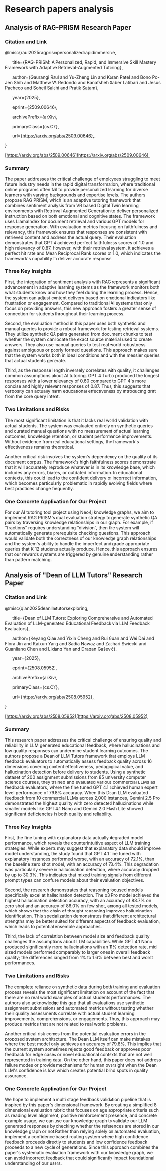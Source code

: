 # Research papers analysis

## Analysis of RAG-PRISM Research Paper

### Citation and Link

@misc{raul2025ragprismpersonalizedrapidimmersive,

      title={RAG-PRISM: A Personalized, Rapid, and Immersive Skill Mastery Framework with Adaptive Retrieval-Augmented Tutoring}, 

      author={Gaurangi Raul and Yu-Zheng Lin and Karan Patel and Bono Po-Jen Shih and Matthew W. Redondo and Banafsheh Saber Latibari and Jesus Pacheco and Soheil Salehi and Pratik Satam},

      year={2025},

      eprint={2509.00646},

      archivePrefix={arXiv},

      primaryClass={cs.CY},

      url={https://arxiv.org/abs/2509.00646}, 

}

[https://arxiv.org/abs/2509.00646](https://arxiv.org/abs/2509.00646) 

### Summary

The paper addresses the critical challenge of employees struggling to meet future industry needs in the rapid digital transformation, where traditional online programs often fail to provide personalized learning for diverse learners with varying backgrounds and expertise levels. The authors propose RAG PRISM, which is an adaptive tutoring framework that combines sentiment analysis from VR based Digital Twin learning environments with Retrieval Augmented Generation to deliver personalized instruction based on both emotional and cognitive states. The framework uses LlamaIndex for document retrieval and various GPT models for response generation. With evaluation metrics focusing on faithfulness and relevancy, this framework ensures that responses are consistent with retrieved content and address the actual query. Their evaluation demonstrates that GPT 4 achieved perfect faithfulness scores of 1.0 and high relevancy of 0.87. However, with their retrieval system, it achieves a perfect hit rate and Mean Reciprocal Rank scores of 1.0, which indicates the framework's capability to deliver accurate response.

### Three Key Insights

First, the integration of sentiment analysis with RAG represents a significant advancement in adaptive learning systems as the framework monitors both what students know and how they feel during the learning process. Hence, the system can adjust content delivery based on emotional indicators like frustration or engagement. Compared to traditional AI systems that only focus on providing answers, this new approach fosters a greater sense of connection for students throughout their learning process.

Second, the evaluation method in this paper uses both synthetic and manual queries to provide a robust framework for testing retrieval systems. They utilize synthetic QA pairs generated from document chunks to test whether the system can locate the exact source material used to create answers. They also use manual queries to test real world robustness against ambiguous or poorly formed questions. This approach makes sure that the system works both in ideal conditions and with the messier queries that actual students generate.

Third, as the response length inversely correlates with quality, it challenges common assumptions about AI tutoring. GPT 4 Turbo produced the longest responses with a lower relevancy of 0.60 compared to GPT 4's more concise and highly relevant responses of 0.87. Thus, this suggests that verbosity can actually harm educational effectiveness by introducing drift from the core query intent.

### Two Limitations and Risks

The most significant limitation is that it lacks real world validation with actual students. The system was evaluated entirely on synthetic queries and curated manual questions with no measurement of actual learning outcomes, knowledge retention, or student performance improvements. Without evidence from real educational settings, the framework's effectiveness remains theoretical.

Another critical risk involves the system's dependency on the quality of its document corpus. The framework's high faithfulness scores demonstrate that it will accurately reproduce whatever is in its knowledge base, which includes any errors, biases, or outdated information. In educational contexts, this could lead to the confident delivery of incorrect information, which becomes particularly problematic in rapidly evolving fields where best practices change frequently.

### One Concrete Application for Our Project

For our AI tutoring tool project using Neo4j knowledge graphs, we aim to implement RAG PRISM's dual evaluation strategy to generate synthetic QA pairs by traversing knowledge relationships in our graph. For example, if “fractions” requires understanding “division”, then the system will automatically generate prerequisite checking questions. This approach would validate both the correctness of our knowledge graph relationships and the system's ability to handle the imperfect and grade appropriate queries that K 12 students actually produce. Hence, this approach ensures that our rewards systems are triggered by genuine understanding rather than pattern matching.

## Analysis of "Dean of LLM Tutors" Research Paper

### Citation and Link

@misc{qian2025deanllmtutorsexploring,

      title={Dean of LLM Tutors: Exploring Comprehensive and Automated Evaluation of LLM-generated Educational Feedback via LLM Feedback Evaluators}, 

      author={Keyang Qian and Yixin Cheng and Rui Guan and Wei Dai and Flora Jin and Kaixun Yang and Sadia Nawaz and Zachari Swiecki and Guanliang Chen and Lixiang Yan and Dragan Gašević},

      year={2025},

      eprint={2508.05952},

      archivePrefix={arXiv},

      primaryClass={cs.CY},

      url={https://arxiv.org/abs/2508.05952}, 

}

[https://arxiv.org/abs/2508.05952](https://arxiv.org/abs/2508.05952)

### Summary

This research paper addresses the critical challenge of ensuring quality and reliability in LLM generated educational feedback, where hallucinations and low quality responses can undermine student learning outcomes. The authors propose a Dean of LLM Tutors framework that employs LLM feedback evaluators to automatically assess feedback quality across 16 dimensions covering content effectiveness, pedagogical value, and hallucination detection before delivery to students. Using a synthetic dataset of 200 assignment submissions from 85 university computer science courses, they trained and evaluated various commercial LLMs as feedback evaluators, where the fine tuned GPT 4.1 achieved human expert level performance of 79.8% accuracy. When this Dean LLM evaluated feedback from 10 commercial LLMs across 2,000 instances, Gemini 2.5 Pro demonstrated the highest quality with zero detected hallucinations while smaller models like GPT 4.1 Nano and Gemini 2.0 Flash Lite showed significant deficiencies in both quality and reliability.

### Three Key Insights

First, the fine tuning with explanatory data actually degraded model performance, which reveals the counterintuitive aspect of LLM training strategies. While experts may suggest that explanatory data should improve model understanding, the study found that GPT 4.1 fine tuned with explanatory instances performed worse, with an accuracy of 72.1%, than the baseline zero shot model, with an accuracy of 73.4%. This degradation was particularly severe in hallucination detection, where accuracy dropped by up to 30.3%. This indicates that mixed training signals from different prompt types can confuse models about their evaluation objectives.

Second, the research demonstrates that reasoning focused models specifically excel at hallucination detection. The o3 Pro model achieved the highest hallucination detection accuracy, with an accuracy of 83.7% on zero shot and an accuracy of 86.0% on few shot, among all tested models, which shows that the chain of thought reasoning improves hallucination identification. This specialization demonstrates that different architectural strengths may be better suited for different aspects of feedback evaluation, which leads to potential ensemble approaches.

Third, the lack of correlation between model size and feedback quality challenges the assumptions about LLM capabilities. While GPT 4.1 Nano produced significantly more hallucinations with an 11% detection rate, mid sized models performed comparably to larger ones in overall feedback quality; the differences ranged from 1% to 1.6% between best and worst performances.

### Two Limitations and Risks

The complete reliance on synthetic data during both training and evaluation process reveals the most significant limitation on account of the fact that there are no real world examples of actual students performances. The authors also acknowledge this gap that all evaluations use synthetic assignment submissions and automated metrics without testing whether their quality assessments correlate with actual student learning improvements, comprehensions, or engagements. Thus, this approach may produce metrics that are not related to real world problems.

Another critical risk comes from the potential evaluation errors in the proposed system architecture. The Dean LLM itself can make mistakes where the best model only achieves an accuracy of 79.8%. This implies that the current system sometimes rejects good feedback or approves poor feedback for edge cases or novel educational contexts that are not well represented in training data. On the other hand, this paper does not address failure modes or provide mechanisms for human oversight when the Dean LLM's confidence is low, which creates potential blind spots in quality assurance.

### One Concrete Application for Our Project

We hope to implement a multi stage feedback validation pipeline that is inspired by this paper's dimensional framework. By creating a simplified 8 dimensional evaluation rubric that focuses on age appropriate criteria such as reading level alignment, positive reinforcement presence, and concrete example usage, we can use our knowledge graph to validate our LLM generated responses by checking whether the references are stored in our knowledge graph or not.Rather than relying solely on automated evaluation, implement a confidence based routing system where high confidence feedback proceeds directly to students and low confidence feedback proceeds to a new cycle of generations. Since this approach combines the paper's systematic evaluation framework with our knowledge graph, we can avoid incorrect feedback that could significantly impact foundational understanding of our users.
